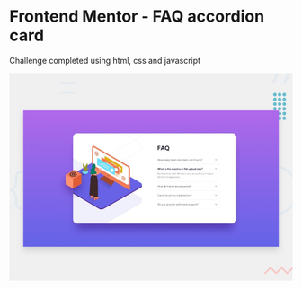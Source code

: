 # Frontend Mentor - FAQ accordion card

Challenge completed using html, css and javascript

![Design preview for the FAQ accordion card coding challenge](./design/desktop-preview.jpg)

